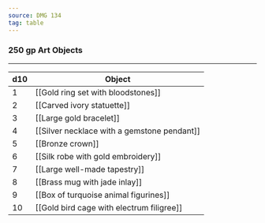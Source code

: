 ```yaml
---
source: DMG 134
tag: table
---
```


### 250 gp Art Objects
---
|d10|Object|
|----|------------|
|1|[[Gold ring set with bloodstones]]|
|2|[[Carved ivory statuette]]|
|3|[[Large gold bracelet]]|
|4|[[Silver necklace with a gemstone pendant]]|
|5|[[Bronze crown]]|
|6|[[Silk robe with gold embroidery]]|
|7|[[Large well-made tapestry]]|
|8|[[Brass mug with jade inlay]]|
|9|[[Box of turquoise animal figurines]]|
|10|[[Gold bird cage with electrum filigree]]|
